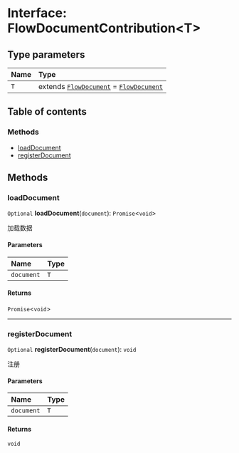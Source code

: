 # Interface: FlowDocumentContribution\<T>

## Type parameters

| Name | Type |
| :------ | :------ |
| `T` | extends [`FlowDocument`](/en/auto-docs/free-layout-editor/classes/FlowDocument.md) = [`FlowDocument`](/en/auto-docs/free-layout-editor/classes/FlowDocument.md) |

## Table of contents

### Methods

* [loadDocument](/en/auto-docs/free-layout-editor/interfaces/FlowDocumentContribution.md#loaddocument)
* [registerDocument](/en/auto-docs/free-layout-editor/interfaces/FlowDocumentContribution.md#registerdocument)

## Methods

### loadDocument

`Optional` **loadDocument**(`document`): `Promise`<`void`>

加载数据

#### Parameters

| Name | Type |
| :------ | :------ |
| `document` | `T` |

#### Returns

`Promise`<`void`>

***

### registerDocument

`Optional` **registerDocument**(`document`): `void`

注册

#### Parameters

| Name | Type |
| :------ | :------ |
| `document` | `T` |

#### Returns

`void`
